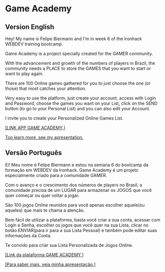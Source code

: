 # Game Academy

## Version English

Hey! My name is Felipe Biermann and I'm in week 6 of the Ironhack WEBDEV training bootcamp.

Game Academy is a project specially created for the GAMER community.

With the advancement and growth of the numbers of players in Brazil, the community needs a PLACE to store the GAMES that you want to start or want to play again.

There are 100 Online games gathered for you to just choose the one (or those) that most catches your attention.

Very easy to use the platform, just create your account, access with Login and Password, choose the games you want on your List, click on the SEND button (to go to your Personal List) and you can also edit your Account.

I invite you to create your Personalized Online Games List.

[\[LINK APP GAME ACADEMY.\]](https://game-academy.netlify.app/)

[Too learn more, see my apresentation.](https://www.canva.com/design/DAFFy-ubkPE/0U8I67wmmaZ-Q5iuCEoW-g/edit?utm_content=DAFFy-ubkPE&utm_campaign=designshare&utm_medium=link2&utm_source=sharebutton)

## Versão Português

Ei! Meu nome é Felipe Biermann e estou na semana 6 do bootcamp da formação em WEBDEV da Ironhack.
Game Academy é um projeto especialmente criado para a comunidade GAMER.

Com o avanço e o crescimento dos números de players no Brasil, a comunidade precisa de um LUGAR para armazenar os JOGOS que você quer começar ou quer voltar a jogar.

São 100 jogos Online reunidos para você apenas escolher aquele(ou aqueles) que mais te chama a atenção.

Bem fácil de utilizar a plataforma, basta você criar a sua conta, acessar com Login e Senha, escolher os jogos que você quer na sua Lista, clicar no botão ENVIAR(para ir para a sua Lista Pessoal) e também pode editar suas informações da Conta.

Te convido para criar sua Lista Personalizada de Jogos Online.

[\[Link da plataforma GAME ACADEMY.\]](https://game-academy.netlify.app/)

[\[Para saber mais, veja minha apresentação.\]](https://www.canva.com/design/DAFFy-ubkPE/0U8I67wmmaZ-Q5iuCEoW-g/edit?utm_content=DAFFy-ubkPE&utm_campaign=designshare&utm_medium=link2&utm_source=sharebutton)
